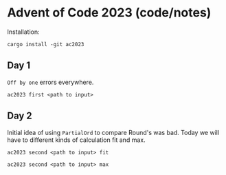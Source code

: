 # Advent of Code 2023 (code/notes)

Installation:

```shell
cargo install -git ac2023
```

## Day 1

`Off by one` errors everywhere. 

```shell
ac2023 first <path to input>
```

## Day 2

Initial idea of using `PartialOrd` to compare Round's was bad. 
Today we will have to different kinds of calculation fit and max. 


```shell
ac2023 second <path to input> fit
```

```shell
ac2023 second <path to input> max
```

